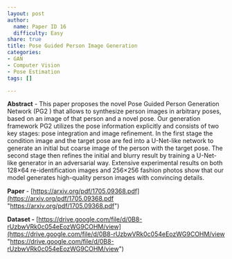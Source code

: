 ```yaml
---
layout: post
author:
  name: Paper ID 16
  difficulty: Easy
share: true
title: Pose Guided Person Image Generation
categories:
- GAN
- Computer Vision
- Pose Estimation
tags: []

---
```

**Abstract** - This paper proposes the novel Pose Guided Person Generation Network (PG2 ) that allows to synthesize person images in arbitrary poses, based on an image of that person and a novel pose. Our generation framework PG2 utilizes the pose information explicitly and consists of two key stages: pose integration and image refinement. In the first stage the condition image and the target pose are fed into a U-Net-like network to generate an initial but coarse image of the person with the target pose. The second stage then refines the initial and blurry result by training a U-Net-like generator in an adversarial way. Extensive experimental results on both 128×64 re-identification images and 256×256 fashion photos show that our model generates high-quality person images with convincing details.

**Paper** - [https://arxiv.org/pdf/1705.09368.pdf](https://arxiv.org/pdf/1705.09368.pdf "https://arxiv.org/pdf/1705.09368.pdf")

**Dataset -** [https://drive.google.com/file/d/0B8-rUzbwVRk0c054eEozWG9COHM/view](https://drive.google.com/file/d/0B8-rUzbwVRk0c054eEozWG9COHM/view "https://drive.google.com/file/d/0B8-rUzbwVRk0c054eEozWG9COHM/view")